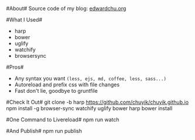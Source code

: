 #About#
Source code of my blog: <a href="http://edwardchu.org" target="_blank">edwardchu.org</a>


#What I Used#

- harp
- bower
- uglify
- watchify
- browsersync


#Pros#
- Any syntax you want `(less, ejs, md, coffee, less, sass...)`
- Autoreload and prefix css with file changes
- Fast don't lie, goodbye to gruntfile


#Check It Out#
    git clone -b harp https://github.com/chuyik/chuyik.github.io
    npm install -g browser-sync watchify uglify bower harp
    bower install


#One Command to Livereload#
    npm run watch


#And Publish#
    npm run publish


